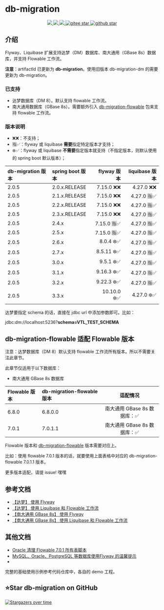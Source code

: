 # db-migration
<p align="center">
    <a target="_blank" href="https://search.maven.org/search?q=g:%22com.github.mengweijin%22%20AND%20a:%22db-migration%22">
        <img src="https://img.shields.io/maven-central/v/com.github.mengweijin/db-migration?label=db-migration&color=blue" />
    </a>
	<a target="_blank" href="https://github.com/mengweijin/db-migration/blob/master/LICENSE">
		<img src="https://img.shields.io/badge/license-Apache2.0-blue.svg" />
	</a>
	<a target="_blank" href="https://www.oracle.com/technetwork/java/javase/downloads/index.html">
		<img src="https://img.shields.io/badge/JDK-8+-green.svg" />
	</a>
	<a target="_blank" href="https://gitee.com/mengweijin/db-migration/stargazers">
		<img src="https://gitee.com/mengweijin/db-migration/badge/star.svg?theme=dark" alt='gitee star'/>
	</a>
	<a target="_blank" href='https://github.com/mengweijin/db-migration'>
		<img src="https://img.shields.io/github/stars/mengweijin/db-migration.svg?style=social" alt="github star"/>
	</a>
</p>

## 介绍
Flyway、Liquibase 扩展支持达梦（DM）数据库、南大通用（GBase 8s）数据库，并支持 Flowable 工作流。

**注意**：artifactId 已更新为 **db-migration**。使用旧版本 db-migration-dm 的需要更新为 db-migration。

### 已支持

* 达梦数据库（DM 8）。默认支持 flowable 工作流。
* 南大通用数据库（GBase 8s）。需要额外引入 [db-migration-flowable](https://gitee.com/mengweijin/db-migration-flowable) 包来支持 flowable 工作流。

### 版本说明

* ❌❌：不支持；
* 🈯✅：flyway 或 liquibase **需要**指定特定版本才支持；
* ❄️✅：flyway 或 liquibase **不需要**指定版本就支持（不指定版本，则默认使用的 spring boot 默认版本）；

| db-migration 版本 | spring boot 版本 |   flyway 版本 | liquibase 版本 |
|:----------------|:---------------|------------:|-------------:|
| 2.0.5           | 2.0.x.RELEASE  |   7.15.0 ❌❌ |    4.27.0 ❌❌ |
| 2.0.5           | 2.1.x.RELEASE  |   7.15.0 ❌❌ |   4.27.0 🈯✅ | 
| 2.0.5           | 2.2.x.RELEASE  |   7.15.0 ❌❌ |   4.27.0 🈯✅ | 
| 2.0.5           | 2.3.x.RELEASE  |   7.15.0 ❌❌ |   4.27.0 🈯✅ | 
| 2.0.5           | 2.4.x          |  7.15.0 🈯✅ |   4.27.0 🈯✅ |  
| 2.0.5           | 2.5.x          |  7.15.0 🈯✅ |   4.27.0 🈯✅ |  
| 2.0.5           | 2.6.x          |   8.0.4 ❄️✅ |   4.27.0 🈯✅ | 
| 2.0.5           | 2.7.x          |  8.5.11 ❄️✅ |   4.27.0 🈯✅ | 
| 2.0.5           | 3.0.x          |   9.5.1 ❄️✅ |   4.27.0 🈯✅ | 
| 2.0.5           | 3.1.x          |  9.16.3 ❄️✅ |   4.27.0 🈯✅ | 
| 2.0.5           | 3.2.x          |  9.22.3 ❄️✅ |   4.27.0 🈯✅ | 
| 2.0.5           | 3.3.x          | 10.10.0 ❄️✅ |   4.27.0 ❄️✅ |

达梦要指定 schema 的话，直接在 jdbc url 中添加参数即可。比如：

jdbc:dm://localhost:5236?**schema=VTL_TEST_SCHEMA**

## db-migration-flowable 适配 Flowable 版本

注意：达梦数据库（DM 8）默认支持 flowable 工作流所有版本。所以不需要关注此章节。

此章节仅适用于以下数据库：

* 南大通用 GBase 8s 数据库

| Flowable 版本 | db-migration-flowable 版本 |        适配情况         |
|:------------|:-------------------------|:-------------------:|
| 6.8.0       | 6.8.0.0                  | 南大通用 GBase 8s 数据库：✅ |
| 7.0.1       | 7.0.1.1                  | 南大通用 GBase 8s 数据库：✅ |

Flowable 版本和 [db-migration-flowable](https://gitee.com/mengweijin/db-migration-flowable) 版本需要对应上。

比如：使用 flowable 7.0.1 版本的话，就要使用上面表格中对应的 db-migration-flowable 7.0.1.1 版本。

更多版本适配，请提 issue! 嘿嘿

## 参考文档

* [【达梦】 使用 Flyway](./doc/dm_use_flyway.md)
* [【达梦】 使用 Liquibase 和 Flowable 工作流](./doc/dm_use_liquibase_flowable.md)
* [【南大通用 GBase 8s】 使用 Flyway](./doc/gbase8s_use_flyway.md)
* [【南大通用 GBase 8s】 使用 Liquibase 和 Flowable 工作流](./doc/gbase8s_use_liquibase_flowable.md)

## 其他文档

* [Oracle 清理 Flowable 7.0.1 所有表脚本](./doc/use_oracle_flowable_drop_script.md)
* [MySQL、Oracle、PostgreSQL 等数据库使用Flyway 的温馨提示](./doc/z_flyway_supported_database_notes.md)
* 
完整的基础使用示例参考代码仓库中，各自的 demo 工程。

## ⭐Star db-migration on GitHub

[![Stargazers over time](https://starchart.cc/mengweijin/db-migration.svg)](https://starchart.cc/mengweijin/db-migration)
